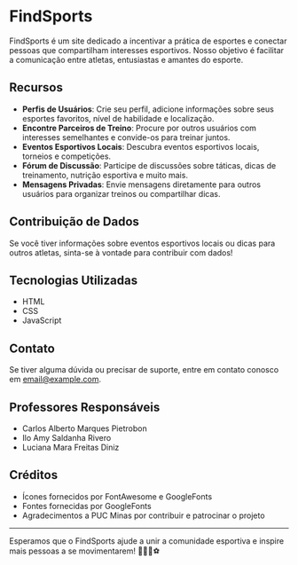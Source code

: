 # FindSports

FindSports é um site dedicado a incentivar a prática de esportes e conectar pessoas que compartilham interesses esportivos. Nosso objetivo é facilitar a comunicação entre atletas, entusiastas e amantes do esporte.

## Recursos

- **Perfis de Usuários**: Crie seu perfil, adicione informações sobre seus esportes favoritos, nível de habilidade e localização.
- **Encontre Parceiros de Treino**: Procure por outros usuários com interesses semelhantes e convide-os para treinar juntos.
- **Eventos Esportivos Locais**: Descubra eventos esportivos locais, torneios e competições.
- **Fórum de Discussão**: Participe de discussões sobre táticas, dicas de treinamento, nutrição esportiva e muito mais.
- **Mensagens Privadas**: Envie mensagens diretamente para outros usuários para organizar treinos ou compartilhar dicas.

## Contribuição de Dados

Se você tiver informações sobre eventos esportivos locais ou dicas para outros atletas, sinta-se à vontade para contribuir com dados!

## Tecnologias Utilizadas

- HTML
- CSS
- JavaScript

## Contato

Se tiver alguma dúvida ou precisar de suporte, entre em contato conosco em email@example.com.

## Professores Responsáveis

- Carlos Alberto Marques Pietrobon
- Ilo Amy Saldanha Rivero
- Luciana Mara Freitas Diniz

## Créditos

- Ícones fornecidos por FontAwesome e GoogleFonts
- Fontes fornecidas por GoogleFonts
- Agradecimentos a PUC Minas por contribuir e patrocinar o projeto

---

Esperamos que o FindSports ajude a unir a comunidade esportiva e inspire mais pessoas a se movimentarem! 🏃‍♂️🏀⚽